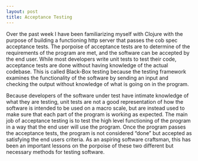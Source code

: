 ```yaml
---
layout: post
title: Acceptance Testing
---
```

Over the past week I have been familiarizing myself with Clojure with the purpose of building a functioning http server that passes the cob spec acceptance tests. The porpoise of acceptance tests are to determine of the requirements of the program are met, and the software can be accepted by the end user. While most developers write unit tests to test their code, acceptance tests are done without having knowledge of the actual codebase. This is called Black-Box testing because the testing framework examines the functionality of the software by sending an input and checking the output without knowledge of what is going on in the program. 

Because developers of the software under test have intimate knowledge of what they are testing, unit tests are not a good representation of how the software is intended to be used on a macro scale, but are instead used to make sure that each part of the program is working as expected. The main job of acceptance testing is to test the high level functioning of the program in a way that the end user will use the program. Once the program passes the acceptance tests, the program is not considered “done” but accepted as satisfying the end users criteria. As an aspiring software craftsman, this has been an important lessons on the porpoise of these two different but necessary methods for testing software. 